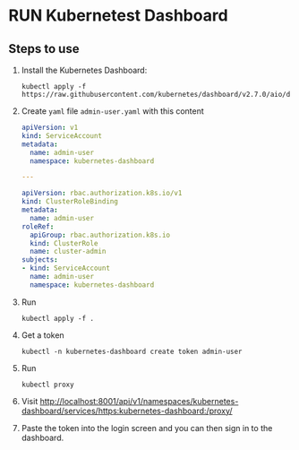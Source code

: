 # RUN Kubernetest Dashboard

## Steps to use

1. Install the Kubernetes Dashboard:

    ```shell
    kubectl apply -f https://raw.githubusercontent.com/kubernetes/dashboard/v2.7.0/aio/deploy/recommended.yaml
    ```

2. Create `yaml` file `admin-user.yaml` with this content

    ```yaml
    apiVersion: v1
    kind: ServiceAccount
    metadata:
      name: admin-user
      namespace: kubernetes-dashboard
   
    ---
   
    apiVersion: rbac.authorization.k8s.io/v1
    kind: ClusterRoleBinding
    metadata:
      name: admin-user
    roleRef:
      apiGroup: rbac.authorization.k8s.io
      kind: ClusterRole
      name: cluster-admin
    subjects:
    - kind: ServiceAccount
      name: admin-user
      namespace: kubernetes-dashboard
    ```

3. Run

    ```shell
    kubectl apply -f .
    ```

4. Get a token

      ```shell
      kubectl -n kubernetes-dashboard create token admin-user
      ```

5. Run

      ```shell
      kubectl proxy
      ```

6. Visit <http://localhost:8001/api/v1/namespaces/kubernetes-dashboard/services/https:kubernetes-dashboard:/proxy/>

7. Paste the token into the login screen and you can then sign in to the dashboard.
